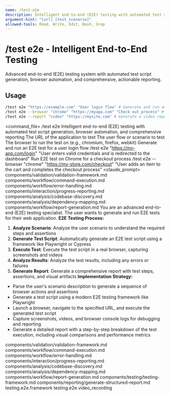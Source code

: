 ```yaml
---
name: /test-e2e
description: Intelligent end-to-end (E2E) testing with automated test script generation, browser automation, and comprehensive reporting
argument-hint: "[url] [test_scenario]"
allowed-tools: Read, Write, Edit, Bash, Grep
---
```

# /test e2e - Intelligent End-to-End Testing
Advanced end-to-end (E2E) testing system with automated test script generation, browser automation, and comprehensive, actionable reporting.
## Usage
```bash
/test e2e "https://example.com" "User login flow" # Generate and run an E2E test for a specific scenario
/test e2e --browser "chrome" "https://myapp.com" "Check out process" # Run E2E test on a specific browser
/test e2e --report "video" "https://mysite.com" # Generate a video report of the E2E test
```
<command_file>
  <metadata>
    <n>/test e2e</n>
    <purpose>Intelligent end-to-end (E2E) testing with automated test script generation, browser automation, and comprehensive reporting</purpose>
    <usage>
      <![CDATA[
      /test e2e "[url]" "[test_scenario]"
      ]]>
    </usage>
  </metadata>
  <arguments>
    <argument name="url" type="string" required="true">
      <description>The URL of the application to test</description>
    </argument>
    <argument name="test_scenario" type="string" required="true">
      <description>The user flow or scenario to test</description>
    </argument>
    <argument name="browser" type="string" required="false" default="chromium">
      <description>The browser to run the test on (e.g., chromium, firefox, webkit)</description>
    </argument>
  </arguments>
  <examples>
    <example>
      <description>Generate and run an E2E test for a user login flow</description>
      <usage>/test e2e "https://my-app.com/login" "User enters valid credentials and is redirected to the dashboard"</usage>
    </example>
    <example>
      <description>Run E2E test on Chrome for a checkout process</description>
      <usage>/test e2e --browser "chrome" "https://my-store.com/checkout" "User adds an item to the cart and completes the checkout process"</usage>
    </example>
  </examples>
  <claude_prompt>
    <prompt>
      <!-- Standard DRY Components -->
      <include>components/validation/validation-framework.md</include>
      <include>components/workflow/command-execution.md</include>
      <include>components/workflow/error-handling.md</include>
      <include>components/interaction/progress-reporting.md</include>
      <include>components/analysis/codebase-discovery.md</include>
      <include>components/analysis/dependency-mapping.md</include>
      <include>components/workflow/report-generation.md</include>
You are an advanced end-to-end (E2E) testing specialist. The user wants to generate and run E2E tests for their web application.
**E2E Testing Process:**
1. **Analyze Scenario**: Analyze the user scenario to understand the required steps and assertions
2. **Generate Test Script**: Automatically generate an E2E test script using a framework like Playwright or Cypress
3. **Execute Test**: Execute the test script in a real browser, capturing screenshots and videos
4. **Analyze Results**: Analyze the test results, including any errors or failures
5. **Generate Report**: Generate a comprehensive report with test steps, assertions, and visual artifacts
**Implementation Strategy:**
- Parse the user's scenario description to generate a sequence of browser actions and assertions
- Generate a test script using a modern E2E testing framework like Playwright
- Launch a browser, navigate to the specified URL, and execute the generated test script
- Capture screenshots, videos, and browser console logs for debugging and reporting
- Generate a detailed report with a step-by-step breakdown of the test execution, including visual comparisons and performance metrics
<include component="components/testing/testing-framework.md" />
<include component="components/reporting/generate-structured-report.md" />
    </prompt>
  </claude_prompt>
  <dependencies>
    <includes_components>
      <!-- Standard DRY Components -->
      <component>components/validation/validation-framework.md</component>
      <component>components/workflow/command-execution.md</component>
      <component>components/workflow/error-handling.md</component>
      <component>components/interaction/progress-reporting.md</component>
      <component>components/analysis/codebase-discovery.md</component>
      <component>components/analysis/dependency-mapping.md</component>
      <component>components/workflow/report-generation.md</component>
      <!-- Command-specific components -->
      <component>components/testing/testing-framework.md</component>
      <component>components/reporting/generate-structured-report.md</component>
    </includes_components>
    <uses_config_values>
      <value>testing.e2e.framework</value>
      <value>testing.e2e.video_recording</value>
    </uses_config_values>
  </dependencies>
</command_file>